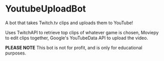 # YoutubeUploadBot
 A bot that takes Twitch.tv clips and uploads them to YouTube!  
   
Uses TwitchAPI to retrieve top clips of whatever game is chosen, Moviepy to edit clips together, Google's YouTubeData API to upload the video.  

**PLEASE NOTE** This bot is not for profit, and is only for educational purposes.
